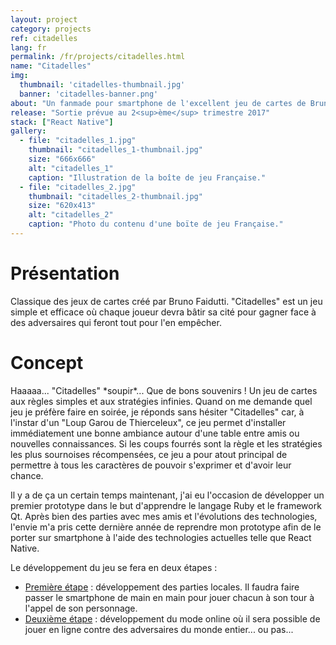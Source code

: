 ```yaml
---
layout: project
category: projects
ref: citadelles
lang: fr
permalink: /fr/projects/citadelles.html
name: "Citadelles"
img:
  thumbnail: 'citadelles-thumbnail.jpg'
  banner: 'citadelles-banner.png'
about: "Un fanmade pour smartphone de l'excellent jeu de cartes de Bruno Faidutti."
release: "Sortie prévue au 2<sup>ème</sup> trimestre 2017"
stack: ["React Native"]
gallery:
  - file: "citadelles_1.jpg"
    thumbnail: "citadelles_1-thumbnail.jpg"
    size: "666x666"
    alt: "citadelles_1"
    caption: "Illustration de la boîte de jeu Française."
  - file: "citadelles_2.jpg"
    thumbnail: "citadelles_2-thumbnail.jpg"
    size: "620x413"
    alt: "citadelles_2"
    caption: "Photo du contenu d'une boïte de jeu Française."
---
```

# Présentation

Classique des jeux de cartes créé par Bruno Faidutti. "Citadelles" est un jeu simple et efficace où chaque joueur devra bâtir sa cité pour gagner face à des adversaires qui feront tout pour l'en empêcher.

# Concept

Haaaaa... "Citadelles" \*soupir\*... Que de bons souvenirs ! Un jeu de cartes aux règles simples et aux stratégies infinies. Quand on me demande quel jeu je préfère faire en soirée, je réponds sans hésiter "Citadelles" car, à l'instar d'un "Loup Garou de Thierceleux", ce jeu permet d'installer immédiatement une bonne ambiance autour d'une table entre amis ou nouvelles connaissances. Si les coups fourrés sont la règle et les stratégies les plus sournoises récompensées, ce jeu a pour atout principal de permettre à tous les caractères de pouvoir s'exprimer et d'avoir leur chance.

Il y a de ça un certain temps maintenant, j'ai eu l'occasion de développer un premier prototype dans le but d'apprendre le langage Ruby et le framework Qt. Après bien des parties avec mes amis et l'évolutions des technologies, l'envie m'a pris cette dernière année de reprendre mon prototype afin de le porter sur smartphone à l'aide des technologies actuelles telle que React Native.

Le développement du jeu se fera en deux étapes :

- <u>Première étape</u> : développement des parties locales. Il faudra faire passer le smartphone de main en main pour jouer chacun à son tour à l'appel de son personnage.
- <u>Deuxième étape</u> : développement du mode online où il sera possible de jouer en ligne contre des adversaires du monde entier... ou pas...
